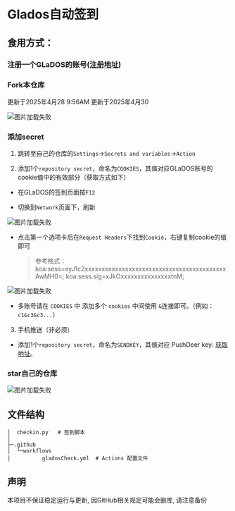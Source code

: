 # Glados自动签到

## 食用方式：

### 注册一个GLaDOS的账号([注册地址](https://glados.space/landing/0A58E-NV28S-6U3QV-33VMG))


### **Fork**本仓库
更新于2025年4月28 9:56AM
更新于2025年4月30



![图片加载失败](imgs/1.png)

### 添加**secret**

1. 跳转至自己的仓库的`Settings`->`Secrets and variables`->`Action`

2. 添加1个`repository secret`，命名为`COOKIES`，其值对应GLaDOS账号的cookie值中的有效部分（获取方式如下）

- 在GLaDOS的签到页面按`F12`

- 切换到`Network`页面下，刷新

![图片加载失败](imgs/2.png)

- 点击第一个选项卡后在`Request Headers`下找到`Cookie`，右键复制cookie的值即可

  > 参考格式：koa:sess=eyJ1c2xxxxxxxxxxxxxxxxxxxxxxxxxxxxxxxxxxxxxxxxxxAwMH0=; koa:sess.sig=xJkOxxxxxxxxxxxxxxxtnM;

![图片加载失败](imgs/3.png)

- 多账号请在 `COOKIES` 中 添加多个 `cookies` 中间使用 `&`连接即可。（例如： `c1&c3&c3...`）

3. 手机推送（非必须）

- 添加1个`repository secret`，命名为`SENDKEY`，其值对应 PushDeer key: [获取地址]([http://www.pushplus.plus](https://www.pushdeer.com/product.html))。

### **star**自己的仓库

![图片加载失败](imgs/4.png)

## 文件结构

```shell
│  checkin.py	# 签到脚本
│
├─.github
│  └─workflows
│          gladosCheck.yml	# Actions 配置文件
```

## 声明

本项目不保证稳定运行与更新, 因GitHub相关规定可能会删库, 请注意备份
